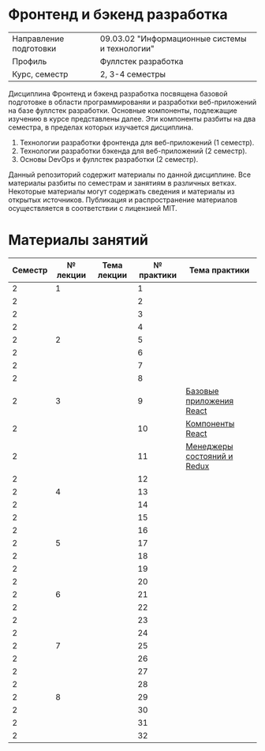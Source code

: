 # Фронтенд и бэкенд разработка
|||
|---|---|
|Направление подготовки|09.03.02 "Информационные системы и технологии"|
|Профиль|Фуллстек разработка|
|Курс, семестр|2, 3-4 семестры|

Дисциплина Фронтенд и бэкенд разработка посвящена базовой подготовке в области программированяи и разработки веб-приложений на базе фуллстек разработки. Основные компоненты, подлежащие изучению в курсе представлены далее. Эти компоненты разбиты на два семестра, в пределах которых изучается дисциплина. 
1. Технологии разработки фронтенда для веб-приложений (1 семестр).
2. Технологии разработки бэкенда для веб-приложений (2 семестр).
3. Основы DevOps и фуллстек разработки (2 семестр).

Данный репозиторий содержит материалы по данной дисциплине. Все материалы разбиты по семестрам и занятиям в различных ветках. Некоторые материалы могут содержать сведения и материалы из открытых источников. Публикация и распространение материалов осуществляется в соответствии с лицензией MIT.

# Материалы занятий

|Семестр|№ лекции|Тема лекции|№ практики|Тема практики|
|---|---|---|---|---|
|2|1||1||
|2|||2||
|2|||3||
|2|||4||
|2|2||5||
|2|||6||
|2|||7||
|2|||8||
|2|3||9|[Базовые приложения React](https://github.com/astafiev-rustam/frontend-and-backend-development/tree/Practice-2-9)|
|2|||10|[Компоненты React](https://github.com/astafiev-rustam/frontend-and-backend-development/tree/Practice-2-10)|
|2|||11|[Менеджеры состояний и Redux](https://github.com/astafiev-rustam/frontend-and-backend-development/tree/Practice-2-11)|
|2|||12|[](https://github.com/astafiev-rustam/frontend-and-backend-development/tree/Practice-2-12)|
|2|4||13|[](https://github.com/astafiev-rustam/frontend-and-backend-development/tree/Practice-2-13)|
|2|||14|[](https://github.com/astafiev-rustam/frontend-and-backend-development/tree/Practice-2-14)|
|2|||15|[](https://github.com/astafiev-rustam/frontend-and-backend-development/tree/Practice-2-15)|
|2|||16|[](https://github.com/astafiev-rustam/frontend-and-backend-development/tree/Practice-2-16)|
|2|5||17|[](https://github.com/astafiev-rustam/frontend-and-backend-development/tree/Practice-2-17)|
|2|||18|[](https://github.com/astafiev-rustam/frontend-and-backend-development/tree/Practice-2-18)|
|2|||19|[](https://github.com/astafiev-rustam/frontend-and-backend-development/tree/Practice-2-19)|
|2|||20|[](https://github.com/astafiev-rustam/frontend-and-backend-development/tree/Practice-2-20)|
|2|6||21|[](https://github.com/astafiev-rustam/frontend-and-backend-development/tree/Practice-2-21)|
|2|||22|[](https://github.com/astafiev-rustam/frontend-and-backend-development/tree/Practice-2-22)|
|2|||23|[](https://github.com/astafiev-rustam/frontend-and-backend-development/tree/Practice-2-23)|
|2|||24|[](https://github.com/astafiev-rustam/frontend-and-backend-development/tree/Practice-2-24)|
|2|7||25|[](https://github.com/astafiev-rustam/frontend-and-backend-development/tree/Practice-2-25)|
|2|||26|[](https://github.com/astafiev-rustam/frontend-and-backend-development/tree/Practice-2-26)|
|2|||27|[](https://github.com/astafiev-rustam/frontend-and-backend-development/tree/Practice-2-27)|
|2|||28|[](https://github.com/astafiev-rustam/frontend-and-backend-development/tree/Practice-2-28)|
|2|8||29|[](https://github.com/astafiev-rustam/frontend-and-backend-development/tree/Practice-2-29)|
|2|||30|[](https://github.com/astafiev-rustam/frontend-and-backend-development/tree/Practice-2-30)|
|2|||31|[](https://github.com/astafiev-rustam/frontend-and-backend-development/tree/Practice-2-31)|
|2|||32|[](https://github.com/astafiev-rustam/frontend-and-backend-development/tree/Practice-2-32)|
